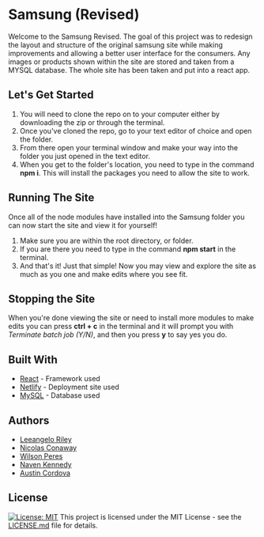 # Samsung (Revised)

Welcome to the Samsung Revised. The goal of this project was to redesign the layout and structure of the original samsung site while making improvements and allowing a better user interface for the consumers. Any images or products shown within the site are stored and taken from a MYSQL database. The whole site has been taken and put into a react app.

## Let's Get Started

1. You will need to clone the repo on to your computer either by downloading the zip or through the terminal.
2. Once you've cloned the repo, go to your text editor of choice and open the folder.
3. From there open your terminal window and make your way into the folder you just opened in the text editor.
4. When you get to the folder's location, you need to type in the command **npm i**. This will install the packages you need to allow the site to work.

## Running The Site

Once all of the node modules have installed into the Samsung folder you can now start the site and view it for yourself!
1. Make sure you are within the root directory, or folder.
2. If you are there you need to type in the command **npm start** in the terminal.
3. And that's it! Just that simple! Now you may view and explore the site as much as you one and make edits where you see fit.

## Stopping the Site

When you're done viewing the site or need to install more modules to make edits you can press **ctrl + c** in the terminal and it will prompt you with *Terminate batch job (Y/N)*, and then you press **y** to say yes you do.

## Built With

- [React](https://github.com/facebook/react) - Framework used
- [Netlify](https://www.netlify.com/) - Deployment site used
- [MySQL](https://github.com/mysqljs/mysql) - Database used

## Authors

- [Leeangelo Riley](https://github.com/LeCoding-tech)
- [Nicolas Conaway](https://github.com/NicolasConaway)
- [Wilson Peres](https://github.com/WilsonPeres)
- [Naven Kennedy](https://github.com/Bossman1017)
- [Austin Cordova](https://github.com/AustinCordova)

## License

[![License: MIT](https://img.shields.io/badge/License-MIT-yellow.svg)](https://opensource.org/licenses/MIT)   This project is licensed under the MIT License - see the [LICENSE.md](https://github.com/LeCoding-tech/My-Portfolio/blob/master/LICENSE) file for details.
